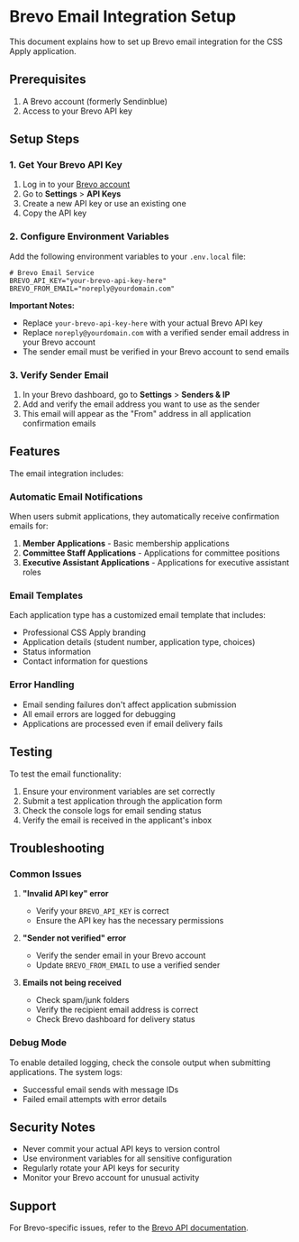 # Brevo Email Integration Setup

This document explains how to set up Brevo email integration for the CSS Apply application.

## Prerequisites

1. A Brevo account (formerly Sendinblue)
2. Access to your Brevo API key

## Setup Steps

### 1. Get Your Brevo API Key

1. Log in to your [Brevo account](https://app.brevo.com/)
2. Go to **Settings** > **API Keys**
3. Create a new API key or use an existing one
4. Copy the API key

### 2. Configure Environment Variables

Add the following environment variables to your `.env.local` file:

```env
# Brevo Email Service
BREVO_API_KEY="your-brevo-api-key-here"
BREVO_FROM_EMAIL="noreply@yourdomain.com"
```

**Important Notes:**
- Replace `your-brevo-api-key-here` with your actual Brevo API key
- Replace `noreply@yourdomain.com` with a verified sender email address in your Brevo account
- The sender email must be verified in your Brevo account to send emails

### 3. Verify Sender Email

1. In your Brevo dashboard, go to **Settings** > **Senders & IP**
2. Add and verify the email address you want to use as the sender
3. This email will appear as the "From" address in all application confirmation emails

## Features

The email integration includes:

### Automatic Email Notifications

When users submit applications, they automatically receive confirmation emails for:

1. **Member Applications** - Basic membership applications
2. **Committee Staff Applications** - Applications for committee positions
3. **Executive Assistant Applications** - Applications for executive assistant roles

### Email Templates

Each application type has a customized email template that includes:

- Professional CSS Apply branding
- Application details (student number, application type, choices)
- Status information
- Contact information for questions

### Error Handling

- Email sending failures don't affect application submission
- All email errors are logged for debugging
- Applications are processed even if email delivery fails

## Testing

To test the email functionality:

1. Ensure your environment variables are set correctly
2. Submit a test application through the application form
3. Check the console logs for email sending status
4. Verify the email is received in the applicant's inbox

## Troubleshooting

### Common Issues

1. **"Invalid API key" error**
   - Verify your `BREVO_API_KEY` is correct
   - Ensure the API key has the necessary permissions

2. **"Sender not verified" error**
   - Verify the sender email in your Brevo account
   - Update `BREVO_FROM_EMAIL` to use a verified sender

3. **Emails not being received**
   - Check spam/junk folders
   - Verify the recipient email address is correct
   - Check Brevo dashboard for delivery status

### Debug Mode

To enable detailed logging, check the console output when submitting applications. The system logs:
- Successful email sends with message IDs
- Failed email attempts with error details

## Security Notes

- Never commit your actual API keys to version control
- Use environment variables for all sensitive configuration
- Regularly rotate your API keys for security
- Monitor your Brevo account for unusual activity

## Support

For Brevo-specific issues, refer to the [Brevo API documentation](https://developers.brevo.com/).
